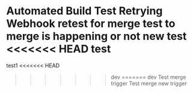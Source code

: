 Automated Build Test
Retrying Webhook
retest for merge 
test to merge is happening or not 
new test
<<<<<<< HEAD
test
=======
test1
<<<<<<< HEAD
>>>>>>> dev
=======
>>>>>>> dev
Test merge trigger
Test merge new trigger
